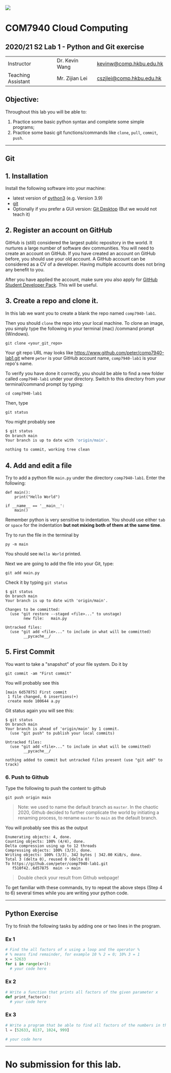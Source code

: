 ![](../imgs/hkbu.png)

# COM7940 Cloud Computing 

## 2020/21 S2 Lab 1 - Python and Git exercise


| | | |
|--|--|--|
| Instructor | Dr. Kevin Wang  | kevinw@comp.hkbu.edu.hk|
| Teaching Assistant | Mr. Zijian Lei | cszjlei@comp.hkbu.edu.hk |



**Objective:**
---
Throughout this lab you will be able to:
1. Practice some basic python syntax and complete some simple programs;
2. Practice some basic git functions/commands like `clone`, `pull`, `commit`, `push`.



---
## Git
## 1. Installation

Install the following software into your machine:
* latest version of [python3](https://www.python.org/downloads/) (e.g. Version 3.9)
* [git](https://git-scm.com/downloads)
* Optionally if you prefer a GUI version: [Git Desktop](https://docs.github.com/en/free-pro-team@latest/desktop/installing-and-configuring-github-desktop) (But we would not teach it)

## 2. Register an account on GitHub

GitHub is (still) considered the largest public repository in the world. It nurtures a large number of software dev communities. You will need to create an account on GitHub. If you have created an account on GitHub before, you should use your old account. A GitHub account can be considered as a CV of a developer. Having multiple accounts does not bring any benefit to you.

After you have applied the account, make sure you also apply for [GitHub Student Developer Pack](https://education.github.com/pack). This will be useful.

## 3. Create a repo and clone it.

In this lab we want you to create a blank the repo named `comp7940-lab1`. 

Then you should `clone` the repo into your local machine. To clone an image, you simply type the following in your terminal (mac) /command prompt (Windows).

```
git clone <your_git_repo> 
```

Your git repo URL may looks like https://www.github.com/peter/comp7940-lab1.git where `peter` is your GitHub account name, `comp7940-lab1` is your repo's name.

To verify you have done it correctly, you should be able to find a new folder called `comp7940-lab1` under your directory. Switch to this directory from your terminal/command prompt by typing:

```
cd comp7940-lab1
```
Then, type 
```
git status
```

You might probably see
```sh
$ git status
On branch main
Your branch is up to date with 'origin/main'.

nothing to commit, working tree clean
```

## 4. Add and edit a file

Try to add a python file `main.py` under the directory `comp7940-lab1`. Enter the following:

```
def main():
    print("Hello World")

if __name__ == '__main__':
    main()
```

Remember python is very sensitive to indentation. You should use either `tab` or `space` for the indentation **but not mixing both of them at the same time**.

Try to run the file in the terminal by
```
py -m main
```
You should see `Hello World` printed.

Next we are going to add the file into your Git, type:

```
git add main.py
```

Check it by typing `git status`
```
$ git status
On branch main
Your branch is up to date with 'origin/main'.

Changes to be committed:
  (use "git restore --staged <file>..." to unstage)
        new file:   main.py

Untracked files:
  (use "git add <file>..." to include in what will be committed)
        __pycache__/
```

## 5. First Commit

You want to take a "snapshot" of your file system. Do it by 
```
git commit -am "First commit"
```
You will probably see this
```
[main 6d57875] First commit
 1 file changed, 6 insertions(+)
 create mode 100644 a.py
```

Git status again you will see this:
```
$ git status
On branch main
Your branch is ahead of 'origin/main' by 1 commit.
  (use "git push" to publish your local commits)

Untracked files:
  (use "git add <file>..." to include in what will be committed)
        __pycache__/

nothing added to commit but untracked files present (use "git add" to track)
```

### 6. Push to Github

Type the following to push the content to github

```
git push origin main
```

> Note: we used to name the default branch as `master`. In the chaotic 2020, Github decided to further complicate the world by initiating a renaming process, to rename `master` to `main` as the default branch.

You will probably see this as the output
```
Enumerating objects: 4, done.
Counting objects: 100% (4/4), done.
Delta compression using up to 12 threads
Compressing objects: 100% (3/3), done.
Writing objects: 100% (3/3), 342 bytes | 342.00 KiB/s, done.
Total 3 (delta 0), reused 0 (delta 0)
To https://github.com/peter/comp7940-lab1.git
   f510f42..6d57875  main -> main
```

> Double check your result from Github webpage! 

To get familiar with these commands, try to repeat the above steps (Step 4 to 6) several times while you are writing your python code.

---

## Python Exercise

Try to finish the following tasks by adding one or two lines in the program.

### Ex 1
```py
# Find the all factors of x using a loop and the operator % 
# % means find remainder, for example 10 % 2 = 0; 10% 3 = 1
x = 52633
for i in range(x+1):
  # your code here
```

### Ex 2
```py
# Write a function that prints all factors of the given parameter x
def print_factor(x):
  # your code here
```

### Ex 3
```py
# Write a program that be able to find all factors of the numbers in the list l
l = [52633, 8137, 1024, 999]

# your code here
```


---

# No submission for this lab.


